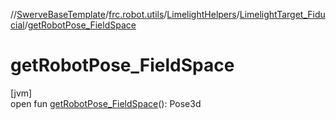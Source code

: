 //[SwerveBaseTemplate](../../../../index.md)/[frc.robot.utils](../../index.md)/[LimelightHelpers](../index.md)/[LimelightTarget_Fiducial](index.md)/[getRobotPose_FieldSpace](get-robot-pose_-field-space.md)

# getRobotPose_FieldSpace

[jvm]\
open fun [getRobotPose_FieldSpace](get-robot-pose_-field-space.md)(): Pose3d
